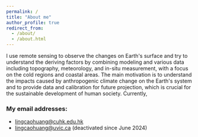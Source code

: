 ```yaml
---
permalink: /
title: "About me"
author_profile: true
redirect_from: 
  - /about/
  - /about.html
---
```


<!---about my research and expertise--->

I use remote sensing to observe the changes on Earth's surface and try to understand the deriving factors by combining modeling and various data including topography, meteorology, and in-situ measurement, with a focus on the cold regions and coastal areas. 
The main motivation is to understand the impacts caused by anthropogenic climate change on the Earth's system and to provide data and calibration for future projection, which is crucial for the sustainable development of human society. 
Currently, 

<!--- especially  focusing on the frozen ground in Tibet and circumpolar regions. --->


<!---how many papers did I published? mentioned award?--->

<!---side projects: rock imagery, glacier, glacier lakes--->

<!---open source prjects--->
### My email addresses: 

- lingcaohuang@cuhk.edu.hk 
- lingcaohuang@uvic.ca (deactivated since June 2024)
